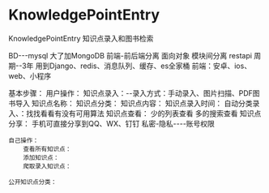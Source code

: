 # KnowledgePointEntry
KnowledgePointEntry
知识点录入和图书检索

BD---mysql   大了加MongoDB
前端-前后端分离
面向对象
模块间分离
restapi
周期--3年
用到Django、redis、消息队列、缓存、es全家桶
前端：安卓、ios、web、小程序

基本步骤：
	用户操作：
		知识点录入：--录入方式：手动录入、图片扫描、PDF图书导入
			知识点名称：
			知识点分类：
			知识点内容：
			知识点录入时间：
		自动分类录入、：找找看看有没有可用算法
		知识点查看：
			少的列表查看
			多的搜索查看
		知识点分享：
			手机可直接分享到QQ、WX、钉钉
		私密-隐私----账号权限

	自己操作：
		查看所有知识点：
		添加知识点：
		爬取录入知识点：

	公开知识点分类：

